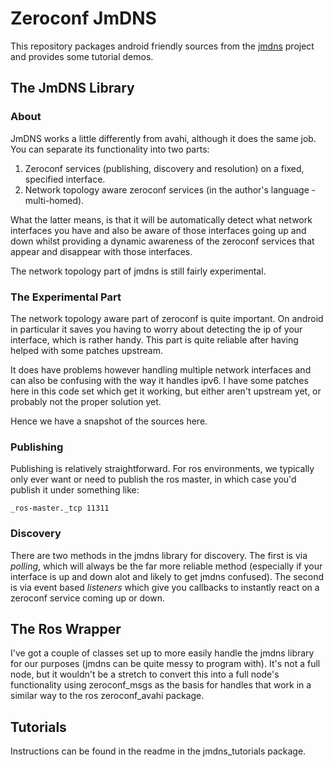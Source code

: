 # Zeroconf JmDNS

This repository packages android friendly sources from the [jmdns](http://jmdns.sourceforge.net/) project
and provides some tutorial demos.

## The JmDNS Library

### About

JmDNS works a little differently from avahi, although it does the same job. You can separate its
functionality into two parts:

1) Zeroconf services (publishing, discovery and resolution) on a fixed, specified interface.
2) Network topology aware zeroconf services (in the author's language - multi-homed).

What the latter means, is that it will be automatically detect what network interfaces you have
and also be aware of those interfaces going up and down whilst providing a dynamic awareness of
the zeroconf services that appear and disappear with those interfaces.

The network topology part of jmdns is still fairly experimental. 

### The Experimental Part

The network topology aware part of zeroconf is quite important. On android in particular it saves
you having to worry about detecting the ip of your interface, which is rather handy. This part is
quite reliable after having helped with some patches upstream.

It does have problems however handling multiple network interfaces and can also be confusing with the
way it handles ipv6. I have some patches here in this code set which get it working, but either aren't
upstream yet, or probably not the proper solution yet. 

Hence we have a snapshot of the sources here.

### Publishing

Publishing is relatively straightforward. For ros environments, we typically only ever want or need to
publish the ros master, in which case you'd publish it under something like:

```
_ros-master._tcp 11311
```

### Discovery

There are two methods in the jmdns library for discovery. The first is via *polling*, which will always be
the far more reliable method (especially if your interface is up and down alot and likely to get
jmdns confused). The second is via event based *listeners* which give you callbacks to instantly
react on a zeroconf service coming up or down.

## The Ros Wrapper

I've got a couple of classes set up to more easily handle the jmdns library for our purposes (jmdns
can be quite messy to program with). It's not a full node, but it wouldn't be a stretch to
convert this into a full node's functionality using zeroconf_msgs as the basis for handles that work
in a similar way to the ros zeroconf_avahi package.

## Tutorials

Instructions can be found in the readme in the jmdns_tutorials package.
